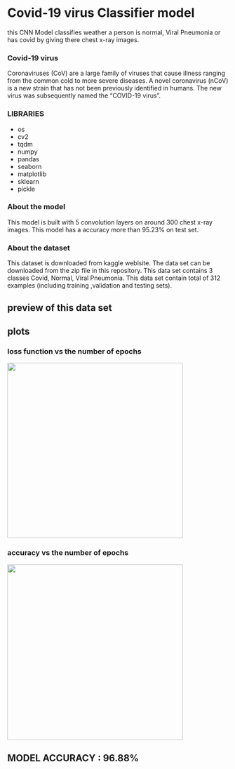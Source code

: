 # Covid-19 virus Classifier model 
this CNN Model classifies weather a person is normal, Viral Pneumonia or has covid by giving there chest x-ray images.

### Covid-19 virus
Coronaviruses (CoV) are a large family of viruses that cause illness ranging from the common cold to more severe diseases.
A novel coronavirus (nCoV) is a new strain that has not been previously identified in humans.
The new virus was subsequently named the “COVID-19 virus”.

### LIBRARIES
* os
* cv2
* tqdm
* numpy
* pandas
* seaborn
* matplotlib
* sklearn
* pickle

### About the model
This model is built with 5 convolution layers on around 300 chest x-ray images. This model has a accuracy more than 95.23% on test set.

### About the dataset
This dataset is downloaded from kaggle weblsite. The data set can be downloaded from the zip file in this repository. This data set contains 3 classes 
Covid, Normal, Viral Pneumonia. This data set contain total of 312 examples (including training ,validation and testing sets).

## preview of this data set


## plots
### loss function vs the number of epochs

<img src="https://user-images.githubusercontent.com/61901749/86909689-1997e080-c136-11ea-9ab8-ba25b04946bf.png" width=400>

### accuracy vs the number of epochs

<img src="https://user-images.githubusercontent.com/61901749/86909693-1bfa3a80-c136-11ea-8015-30d36b66c41c.png" width=400>

 ## MODEL ACCURACY : 96.88%
 
